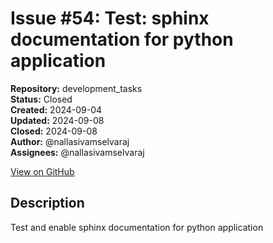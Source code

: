 # Issue #54: Test: sphinx documentation for python application

**Repository:** development_tasks  
**Status:** Closed  
**Created:** 2024-09-04  
**Updated:** 2024-09-08  
**Closed:** 2024-09-08  
**Author:** @nallasivamselvaraj  
**Assignees:** @nallasivamselvaraj  

[View on GitHub](https://github.com/Simtestlab/development_tasks/issues/54)

## Description

Test and enable sphinx documentation for python application